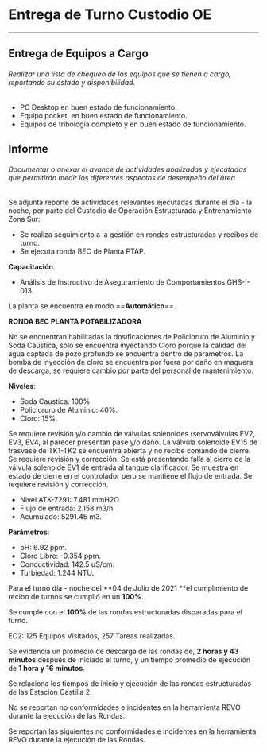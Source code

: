 # Entrega de Turno Custodio OE
---

## Entrega de Equipos a Cargo
###### Realizar una lista de chequeo de los equipos que se tienen a cargo, reportando su estado y disponibilidad.

- PC Desktop en buen estado de funcionamiento.
- Equipo pocket, en buen estado de funcionamiento.
- Equipos de tribología completo y en buen estado de funcionamiento.

## Informe
###### Documentar o anexar el avance de actividades analizadas y ejecutadas que permitirán medir los diferentes aspectos de desempeño del área

Se adjunta reporte de actividades relevantes ejecutadas durante el día - la noche, por parte del Custodio de Operación Estructurada y Entrenamiento Zona Sur:

- Se realiza seguimiento a la gestión en rondas estructuradas y recibos de turno.
- Se ejecuta ronda BEC de Planta PTAP.

**Capacitación**.
- Análisis de Instructivo de Aseguramiento de Comportamientos GHS-I-013.

La planta se encuentra en modo ==**Automático**==.

**RONDA BEC PLANTA POTABILIZADORA**

No se encuentran habilitadas la dosificaciones de Policloruro de Aluminio y Soda Caústica, sólo se encuentra inyectando Cloro porque la calidad del agua captada de pozo profundo se encuentra dentro de parámetros. La bomba de inyección de cloro se encuentra por fuera por daño en maguera de descarga, se requiere cambio por parte del personal de mantenimiento.

**Niveles**:
- Soda Caustica: 100%.
- Policloruro de Aluminio: 40%.
- Cloro: 15%.

Se requiere revisión y/o cambio de válvulas solenoides (servoválvulas EV2, EV3, EV4, al parecer presentan pase y/o daño. La válvula solenoide EV15 de trasvase de TK1-TK2 se encuentra abierta y no recibe comando de cierre. Se requiere revisión y corrección.
Se está presentando falla al cierre de la válvula solenoide EV1 de entrada al tanque clarificador. Se muestra en estado de cierre en el controlador pero se mantiene el flujo de entrada. Se requiere revisión y corrección.
- Nivel ATK-7291: 7.481 mmH2O.
- Flujo de entrada: 2.158 m3/h.
- Acumulado: 5291.45 m3.

**Parámetros**:
- pH: 6.92 ppm.
- Cloro Libre: -0.354 ppm.
- Conductividad: 142.5 uS/cm.
- Turbiedad: 1.244 NTU.

Para el turno día - noche del **04 de Julio de 2021 **el cumplimiento de recibo de turnos se cumplió en un **100%**.



Se cumple con el **100%** de las rondas estructuradas disparadas para el turno.

EC2: 125 Equipos Visitados, 257 Tareas realizadas.

Se evidencia un promedio de descarga de las rondas de, **2 horas y 43 minutos** después de iniciado el turno, y un tiempo promedio de ejecución de **1 hora y 16 minutos**.

Se relaciona los tiempos de inicio y ejecución de las rondas estructuradas de las Estación Castilla 2.



No se reportan no conformidades e incidentes en la herramienta REVO durante la ejecución de las Rondas.

Se reportan las siguientes no conformidades e incidentes en la herramienta REVO durante la ejecución de las Rondas.